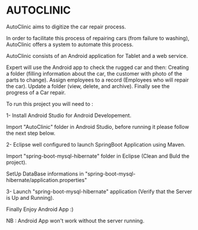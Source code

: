 # AUTOCLINIC

AutoClinic aims to digitize the car repair process.

In order to facilitate this process of repairing cars (from failure to washing), AutoClinic offers a system to automate this process.

AutoClinic consists of an Android application for Tablet and a web service.

Expert will use the Android app to check the rugged car and then:
Creating a folder (filling information about the car, the customer with photo of the parts to change).
Assign employees to a record (Employees who will repair the car).
Update a folder (view, delete, and archive).
Finally see the progress of a Car repair.

To run  this project you will need to :

1- Install Android Studio for Android Developement.
   
   Import "AutoClinic" folder in Android Studio, before running it please follow the next step below.

2- Eclipse well configured to launch SpringBoot Application using Maven.
   
   Import "spring-boot-mysql-hibernate" folder in Eclipse (Clean and Buld the project).
   
   SetUp DataBase informations in "spring-boot-mysql-hibernate/application.properties"
   
3- Launch "spring-boot-mysql-hibernate" application (Verify that the Server is Up and Running).

   Finally Enjoy Android App :)
   
   NB : Android App won't work without the server running.


